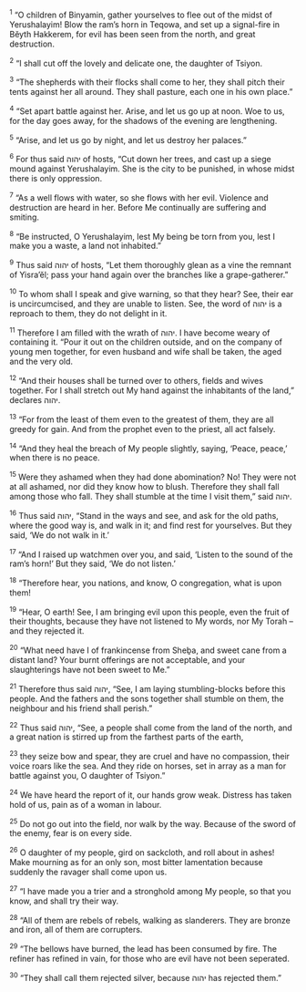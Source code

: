 <sup>1</sup> “O children of Binyamin, gather yourselves to flee out of the midst of Yerushalayim! Blow the ram’s horn in Teqowa, and set up a signal-fire in Bĕyth Hakkerem, for evil has been seen from the north, and great destruction.

<sup>2</sup> “I shall cut off the lovely and delicate one, the daughter of Tsiyon.

<sup>3</sup> “The shepherds with their flocks shall come to her, they shall pitch their tents against her all around. They shall pasture, each one in his own place.”

<sup>4</sup> “Set apart battle against her. Arise, and let us go up at noon. Woe to us, for the day goes away, for the shadows of the evening are lengthening.

<sup>5</sup> “Arise, and let us go by night, and let us destroy her palaces.”

<sup>6</sup> For thus said יהוה of hosts, “Cut down her trees, and cast up a siege mound against Yerushalayim. She is the city to be punished, in whose midst there is only oppression.

<sup>7</sup> “As a well flows with water, so she flows with her evil. Violence and destruction are heard in her. Before Me continually are suffering and smiting.

<sup>8</sup> “Be instructed, O Yerushalayim, lest My being be torn from you, lest I make you a waste, a land not inhabited.”

<sup>9</sup> Thus said יהוה of hosts, “Let them thoroughly glean as a vine the remnant of Yisra’ĕl; pass your hand again over the branches like a grape-gatherer.”

<sup>10</sup> To whom shall I speak and give warning, so that they hear? See, their ear is uncircumcised, and they are unable to listen. See, the word of יהוה is a reproach to them, they do not delight in it.

<sup>11</sup> Therefore I am filled with the wrath of יהוה. I have become weary of containing it. “Pour it out on the children outside, and on the company of young men together, for even husband and wife shall be taken, the aged and the very old.

<sup>12</sup> “And their houses shall be turned over to others, fields and wives together. For I shall stretch out My hand against the inhabitants of the land,” declares יהוה.

<sup>13</sup> “For from the least of them even to the greatest of them, they are all greedy for gain. And from the prophet even to the priest, all act falsely.

<sup>14</sup> “And they heal the breach of My people slightly, saying, ‘Peace, peace,’ when there is no peace.

<sup>15</sup> Were they ashamed when they had done abomination? No! They were not at all ashamed, nor did they know how to blush. Therefore they shall fall among those who fall. They shall stumble at the time I visit them,” said יהוה.

<sup>16</sup> Thus said יהוה, “Stand in the ways and see, and ask for the old paths, where the good way is, and walk in it; and find rest for yourselves. But they said, ‘We do not walk in it.’

<sup>17</sup> “And I raised up watchmen over you, and said, ‘Listen to the sound of the ram’s horn!’ But they said, ‘We do not listen.’

<sup>18</sup> “Therefore hear, you nations, and know, O congregation, what is upon them!

<sup>19</sup> “Hear, O earth! See, I am bringing evil upon this people, even the fruit of their thoughts, because they have not listened to My words, nor My Torah – and they rejected it.

<sup>20</sup> “What need have I of frankincense from Sheḇa, and sweet cane from a distant land? Your burnt offerings are not acceptable, and your slaughterings have not been sweet to Me.”

<sup>21</sup> Therefore thus said יהוה, “See, I am laying stumbling-blocks before this people. And the fathers and the sons together shall stumble on them, the neighbour and his friend shall perish.”

<sup>22</sup> Thus said יהוה, “See, a people shall come from the land of the north, and a great nation is stirred up from the farthest parts of the earth,

<sup>23</sup> they seize bow and spear, they are cruel and have no compassion, their voice roars like the sea. And they ride on horses, set in array as a man for battle against you, O daughter of Tsiyon.”

<sup>24</sup> We have heard the report of it, our hands grow weak. Distress has taken hold of us, pain as of a woman in labour.

<sup>25</sup> Do not go out into the field, nor walk by the way. Because of the sword of the enemy, fear is on every side.

<sup>26</sup> O daughter of my people, gird on sackcloth, and roll about in ashes! Make mourning as for an only son, most bitter lamentation because suddenly the ravager shall come upon us.

<sup>27</sup> “I have made you a trier and a stronghold among My people, so that you know, and shall try their way.

<sup>28</sup> “All of them are rebels of rebels, walking as slanderers. They are bronze and iron, all of them are corrupters.

<sup>29</sup> “The bellows have burned, the lead has been consumed by fire. The refiner has refined in vain, for those who are evil have not been seperated.

<sup>30</sup> “They shall call them rejected silver, because יהוה has rejected them.”

